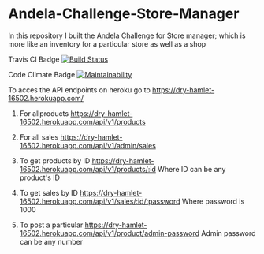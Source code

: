 # Andela-Challenge-Store-Manager
In this repository I built the Andela Challenge for Store manager; which is more like an inventory for a particular store as well as a shop


Travis CI Badge
[![Build Status](https://travis-ci.com/prizemac/Andela-Challenge-Store-Manager.svg?branch=feature_branch)](https://travis-ci.com/prizemac/Andela-Challenge-Store-Manager)


Code Climate Badge [![Maintainability](https://api.codeclimate.com/v1/badges/1fe4ca82d386b7432daa/maintainability)](https://codeclimate.com/github/prizemac/Andela-Challenge-Store-Manager/maintainability)


To acces the API endpoints on heroku
go to https://dry-hamlet-16502.herokuapp.com/

1. For allproducts
https://dry-hamlet-16502.herokuapp.com/api/v1/products


2. For all sales
https://dry-hamlet-16502.herokuapp.com/api/v1/admin/sales

3. To get products by ID
https://dry-hamlet-16502.herokuapp.com/api/v1/products/:id
Where ID can be any product's ID

4. To get sales by ID
https://dry-hamlet-16502.herokuapp.com/api/v1/sales/:id/:password
Where password is 1000

5. To post a particular
https://dry-hamlet-16502.herokuapp.com/api/v1/product/admin-password
Admin password can be any number
